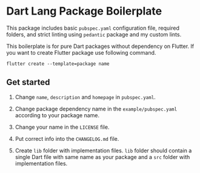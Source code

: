 # Dart Lang Package Boilerplate

This package includes basic `pubspec.yaml` configuration file, required folders, and strict linting using `pedantic` package and my custom lints.

This boilerplate is for pure Dart packages without dependency on Flutter. If you want to create Flutter package use following command.

```
flutter create --template=package name
```

## Get started

1. Change `name`, `description` and `homepage` in `pubspec.yaml`.

2. Change package dependency name in the `example/pubspec.yaml` according to your package name.

3. Change your name in the `LICENSE` file.

4. Put correct info into the `CHANGELOG.md` file.

5. Create `lib` folder with implementation files. `lib` folder should contain a single Dart file with same name as your package and a `src` folder with implementation files.